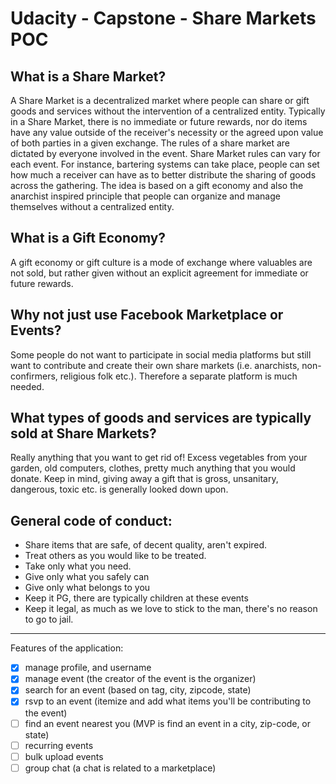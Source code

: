 # Udacity - Capstone - Share Markets POC

## What is a Share Market?
A Share Market is a decentralized market where people can share or gift goods and services without the intervention of a centralized entity. Typically in a Share Market, there is no immediate or future rewards, nor do items have any value outside of the receiver's necessity or the agreed upon value of both parties in a given exchange. The rules of a share market are dictated by everyone involved in the event. Share Market rules can vary for each event. For instance, bartering systems can take place, people can set how much a receiver can have as to better distribute the sharing of goods across the gathering. The idea is based on a gift economy and also the anarchist inspired principle that people can organize and manage themselves without a centralized entity.


## What is a Gift Economy?
A gift economy or gift culture is a mode of exchange where valuables are not sold, but rather given without an explicit agreement for immediate or future rewards.


## Why not just use Facebook Marketplace or Events?
Some people do not want to participate in social media platforms but still want to contribute and create their own share markets (i.e. anarchists, non-confirmers, religious folk etc.). Therefore a separate platform is much needed.


## What types of goods and services are typically sold at Share Markets?
Really anything that you want to get rid of! Excess vegetables from your garden, old computers, clothes, pretty much anything that you would donate. Keep in mind, giving away a gift that is gross, unsanitary, dangerous, toxic etc. is generally looked down upon.


## General code of conduct:
- Share items that are safe, of decent quality, aren't expired.
- Treat others as you would like to be treated.
- Take only what you need.
- Give only what you safely can
- Give only what belongs to you
- Keep it PG, there are typically children at these events
- Keep it legal, as much as we love to stick to the man, there's no reason to go to jail.

---

Features of the application:
-[X] manage profile, and username
-[X] manage event (the creator of the event is the organizer)
-[X] search for an event (based on tag, city, zipcode, state)
-[X] rsvp to an event (itemize and add what items you'll be contributing to the event)
-[ ] find an event nearest you (MVP is find an event in a city, zip-code, or state)
-[ ] recurring events
-[ ] bulk upload events
-[ ] group chat (a chat is related to a marketplace)